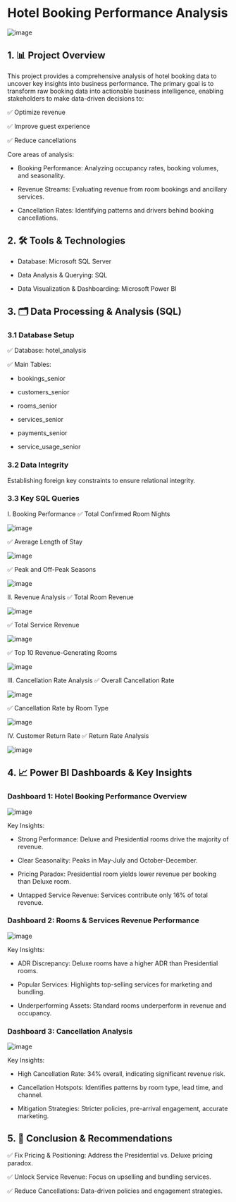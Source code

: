 # Hotel Booking Performance Analysis
![image](https://github.com/user-attachments/assets/652125fe-3648-40c0-95c7-c56d87bf88d2)

## 1. 📊 Project Overview
This project provides a comprehensive analysis of hotel booking data to uncover key insights into business performance. The primary goal is to transform raw booking data into actionable business intelligence, enabling stakeholders to make data-driven decisions to:

✅ Optimize revenue

✅ Improve guest experience

✅ Reduce cancellations

Core areas of analysis:

- Booking Performance: Analyzing occupancy rates, booking volumes, and seasonality.

- Revenue Streams: Evaluating revenue from room bookings and ancillary services.

- Cancellation Rates: Identifying patterns and drivers behind booking cancellations.

## 2. 🛠️ Tools & Technologies

- Database: Microsoft SQL Server

- Data Analysis & Querying: SQL

- Data Visualization & Dashboarding: Microsoft Power BI

## 3. 🗂️ Data Processing & Analysis (SQL)
### 3.1 Database Setup
✅ Database: hotel_analysis

✅ Main Tables:

- bookings_senior

- customers_senior

- rooms_senior

- services_senior

- payments_senior

- service_usage_senior

### 3.2 Data Integrity
Establishing foreign key constraints to ensure relational integrity.

### 3.3 Key SQL Queries
I. Booking Performance
✅ Total Confirmed Room Nights

![image](https://github.com/user-attachments/assets/96334354-8b9f-42be-ba8d-7647877b7d8c)

✅ Average Length of Stay

![image](https://github.com/user-attachments/assets/6c78e0a5-dfda-4d3f-8784-749fed2c3d81)

✅ Peak and Off-Peak Seasons

![image](https://github.com/user-attachments/assets/64b05bae-dc8b-4ff1-9e94-0416bb359c14)

II. Revenue Analysis
✅ Total Room Revenue

![image](https://github.com/user-attachments/assets/5a1b3236-fa3a-48ed-9a97-45097b86f1e9)

✅ Total Service Revenue

![image](https://github.com/user-attachments/assets/c0d243e7-0870-4620-96f4-7ae87af967a3)

✅ Top 10 Revenue-Generating Rooms

![image](https://github.com/user-attachments/assets/1014bfe4-4a6d-44a3-9f94-ab11729e0c0b)

III. Cancellation Rate Analysis
✅ Overall Cancellation Rate

![image](https://github.com/user-attachments/assets/d59103ae-56da-4330-9e09-ee9c13101f09)

✅ Cancellation Rate by Room Type

![image](https://github.com/user-attachments/assets/3dae5c5b-1d7c-4278-a2ab-e5cb914a2cea)

IV. Customer Return Rate
✅ Return Rate Analysis

![image](https://github.com/user-attachments/assets/960b05c1-f97d-45ce-ab83-980a21d1ba95)

## 4. 📈 Power BI Dashboards & Key Insights
### Dashboard 1: Hotel Booking Performance Overview
![image](https://github.com/user-attachments/assets/7789a370-8ef8-4c65-82e4-a121c0ade819)

Key Insights:

- Strong Performance: Deluxe and Presidential rooms drive the majority of revenue.

- Clear Seasonality: Peaks in May-July and October-December.

- Pricing Paradox: Presidential room yields lower revenue per booking than Deluxe room.

- Untapped Service Revenue: Services contribute only 16% of total revenue.

### Dashboard 2: Rooms & Services Revenue Performance
![image](https://github.com/user-attachments/assets/21facd49-5f6f-4b0f-96f9-fcefc9e24e36)

Key Insights:

- ADR Discrepancy: Deluxe rooms have a higher ADR than Presidential rooms.

- Popular Services: Highlights top-selling services for marketing and bundling.

- Underperforming Assets: Standard rooms underperform in revenue and occupancy.

### Dashboard 3: Cancellation Analysis
![image](https://github.com/user-attachments/assets/d1d30394-2748-4148-b73d-f2dba712d2c9)

Key Insights:

- High Cancellation Rate: 34% overall, indicating significant revenue risk.

- Cancellation Hotspots: Identifies patterns by room type, lead time, and channel.

- Mitigation Strategies: Stricter policies, pre-arrival engagement, accurate marketing.

## 5. 📝 Conclusion & Recommendations
✅ Fix Pricing & Positioning: Address the Presidential vs. Deluxe pricing paradox.

✅ Unlock Service Revenue: Focus on upselling and bundling services.

✅ Reduce Cancellations: Data-driven policies and engagement strategies.
